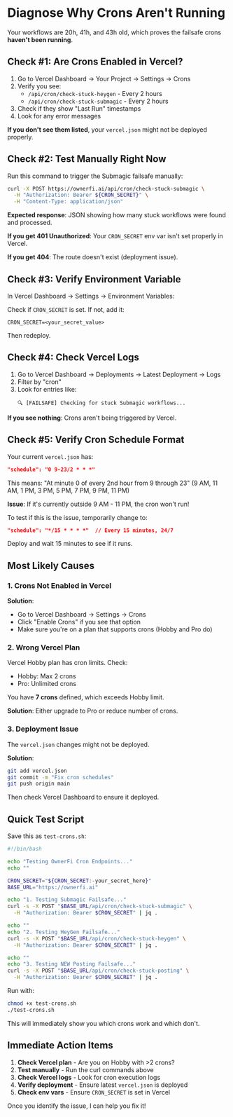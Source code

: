 # Diagnose Why Crons Aren't Running

Your workflows are 20h, 41h, and 43h old, which proves the failsafe crons **haven't been running**.

## Check #1: Are Crons Enabled in Vercel?

1. Go to Vercel Dashboard → Your Project → Settings → Crons
2. Verify you see:
   - `/api/cron/check-stuck-heygen` - Every 2 hours
   - `/api/cron/check-stuck-submagic` - Every 2 hours
3. Check if they show "Last Run" timestamps
4. Look for any error messages

**If you don't see them listed**, your `vercel.json` might not be deployed properly.

## Check #2: Test Manually Right Now

Run this command to trigger the Submagic failsafe manually:

```bash
curl -X POST https://ownerfi.ai/api/cron/check-stuck-submagic \
  -H "Authorization: Bearer ${CRON_SECRET}" \
  -H "Content-Type: application/json"
```

**Expected response**: JSON showing how many stuck workflows were found and processed.

**If you get 401 Unauthorized**: Your `CRON_SECRET` env var isn't set properly in Vercel.

**If you get 404**: The route doesn't exist (deployment issue).

## Check #3: Verify Environment Variable

In Vercel Dashboard → Settings → Environment Variables:

Check if `CRON_SECRET` is set. If not, add it:
```
CRON_SECRET=<your_secret_value>
```

Then redeploy.

## Check #4: Check Vercel Logs

1. Go to Vercel Dashboard → Deployments → Latest Deployment → Logs
2. Filter by "cron"
3. Look for entries like:
   ```
   🔍 [FAILSAFE] Checking for stuck Submagic workflows...
   ```

**If you see nothing**: Crons aren't being triggered by Vercel.

## Check #5: Verify Cron Schedule Format

Your current `vercel.json` has:
```json
"schedule": "0 9-23/2 * * *"
```

This means: "At minute 0 of every 2nd hour from 9 through 23" (9 AM, 11 AM, 1 PM, 3 PM, 5 PM, 7 PM, 9 PM, 11 PM)

**Issue**: If it's currently outside 9 AM - 11 PM, the cron won't run!

To test if this is the issue, temporarily change to:
```json
"schedule": "*/15 * * * *"  // Every 15 minutes, 24/7
```

Deploy and wait 15 minutes to see if it runs.

## Most Likely Causes

### 1. Crons Not Enabled in Vercel
**Solution**:
- Go to Vercel Dashboard → Settings → Crons
- Click "Enable Crons" if you see that option
- Make sure you're on a plan that supports crons (Hobby and Pro do)

### 2. Wrong Vercel Plan
Vercel Hobby plan has cron limits. Check:
- Hobby: Max 2 crons
- Pro: Unlimited crons

You have **7 crons** defined, which exceeds Hobby limit.

**Solution**: Either upgrade to Pro or reduce number of crons.

### 3. Deployment Issue
The `vercel.json` changes might not be deployed.

**Solution**:
```bash
git add vercel.json
git commit -m "Fix cron schedules"
git push origin main
```

Then check Vercel Dashboard to ensure it deployed.

## Quick Test Script

Save this as `test-crons.sh`:

```bash
#!/bin/bash

echo "Testing OwnerFi Cron Endpoints..."
echo ""

CRON_SECRET="${CRON_SECRET:-your_secret_here}"
BASE_URL="https://ownerfi.ai"

echo "1. Testing Submagic Failsafe..."
curl -s -X POST "$BASE_URL/api/cron/check-stuck-submagic" \
  -H "Authorization: Bearer $CRON_SECRET" | jq .

echo ""
echo "2. Testing HeyGen Failsafe..."
curl -s -X POST "$BASE_URL/api/cron/check-stuck-heygen" \
  -H "Authorization: Bearer $CRON_SECRET" | jq .

echo ""
echo "3. Testing NEW Posting Failsafe..."
curl -s -X POST "$BASE_URL/api/cron/check-stuck-posting" \
  -H "Authorization: Bearer $CRON_SECRET" | jq .
```

Run with:
```bash
chmod +x test-crons.sh
./test-crons.sh
```

This will immediately show you which crons work and which don't.

## Immediate Action Items

1. **Check Vercel plan** - Are you on Hobby with >2 crons?
2. **Test manually** - Run the curl commands above
3. **Check Vercel logs** - Look for cron execution logs
4. **Verify deployment** - Ensure latest `vercel.json` is deployed
5. **Check env vars** - Ensure `CRON_SECRET` is set in Vercel

Once you identify the issue, I can help you fix it!
